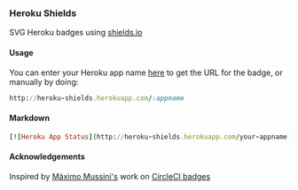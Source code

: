 ### Heroku Shields

SVG Heroku badges using [shields.io](http://shields.io)

#### Usage
You can enter your Heroku app name [here](http://heroku-shields.herokuapp.com) to get the URL for the badge, or
manually by doing:

```ruby
http://heroku-shields.herokuapp.com/:appname
```

#### Markdown

```ruby
[![Heroku App Status](http://heroku-shields.herokuapp.com/your-appname)](https://your-appname.herokuapp.com)
```

#### Acknowledgements

Inspired by [Máximo Mussini's](https://github.com/ElMassimo) work on [CircleCI badges](https://github.com/ElMassimo/CircleCI-Badges)